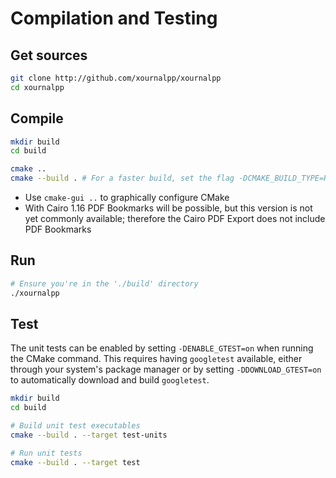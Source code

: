 # Compilation and Testing

## Get sources

```sh
git clone http://github.com/xournalpp/xournalpp
cd xournalpp
```

## Compile

```sh
mkdir build
cd build

cmake ..
cmake --build . # For a faster build, set the flag -DCMAKE_BUILD_TYPE=RelWithDebInfo
```

- Use `cmake-gui ..` to graphically configure CMake
- With Cairo 1.16 PDF Bookmarks will be possible, but this version is not yet
commonly available; therefore the Cairo PDF Export does not include PDF Bookmarks

## Run

```sh
# Ensure you're in the './build' directory
./xournalpp
```

## Test

The unit tests can be enabled by setting `-DENABLE_GTEST=on` when running the
CMake command. This requires having `googletest` available, either through your
system's package manager or by setting `-DDOWNLOAD_GTEST=on` to automatically
download and build `googletest`.

```sh
mkdir build
cd build

# Build unit test executables
cmake --build . --target test-units

# Run unit tests
cmake --build . --target test
```
